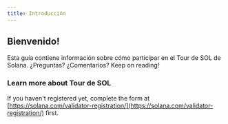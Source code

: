 ```yaml
---
title: Introducción
---
```


## Bienvenido!

Esta guía contiene información sobre cómo participar en el Tour de SOL de Solana. ¿Preguntas? ¿Comentarios? Keep on reading!

### Learn more about Tour de SOL

If you haven't registered yet, complete the form at [https://solana.com/validator-registration/](https://solana.com/validator-registration/) first.
